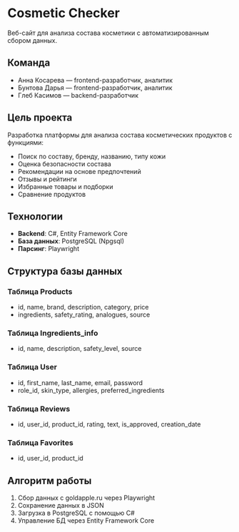 # Cosmetic Checker

Веб-сайт для анализа состава косметики с автоматизированным сбором данных.

## Команда
- Анна Косарева — frontend-разработчик, аналитик
- Бунтова Дарья — frontend-разработчик, аналитик
- Глеб Касимов — backend-разработчик

## Цель проекта
Разработка платформы для анализа состава косметических продуктов с функциями:
- Поиск по составу, бренду, названию, типу кожи
- Оценка безопасности состава
- Рекомендации на основе предпочтений
- Отзывы и рейтинги
- Избранные товары и подборки
- Сравнение продуктов

## Технологии
- **Backend**: C#, Entity Framework Core
- **База данных**: PostgreSQL (Npgsql)
- **Парсинг**: Playwright

## Структура базы данных

### Таблица Products
- id, name, brand, description, category, price
- ingredients, safety_rating, analogues, source

### Таблица Ingredients_info
- id, name, description, safety_level, source

### Таблица User
- id, first_name, last_name, email, password
- role_id, skin_type, allergies, preferred_ingredients

### Таблица Reviews
- id, user_id, product_id, rating, text, is_approved, creation_date

### Таблица Favorites
- id, user_id, product_id

## Алгоритм работы
1. Сбор данных с goldapple.ru через Playwright
2. Сохранение данных в JSON
3. Загрузка в PostgreSQL с помощью C#
4. Управление БД через Entity Framework Core
